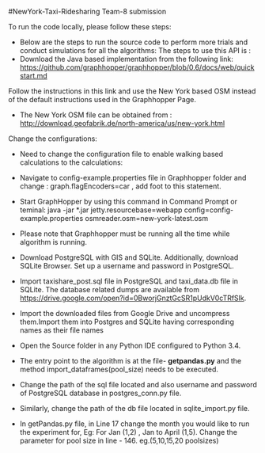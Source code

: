 #NewYork-Taxi-Ridesharing
Team-8 submission


 To run the code locally, please follow these steps:

- Below are the steps to run the source code to perform more trials and conduct simulations for all the algorithms:
    The steps to use this API is :
- Download the Java based implementation from the following link:
    https://github.com/graphhopper/graphhopper/blob/0.6/docs/web/quickstart.md

Follow the instructions in this link and use the New York based OSM instead of the default instructions used in the Graphhopper Page.
- The New York OSM file can be obtained from :
  http://download.geofabrik.de/north-america/us/new-york.html

Change the configurations:
- Need to change the configuration file to enable walking based calculations to the calculations:
- Navigate to config-example.properties file in Graphhopper folder and change : graph.flagEncoders=car , add foot to this statement.
- Start GraphHopper by using this command in Command Prompt or teminal: 
java -jar *.jar jetty.resourcebase=webapp config=config-example.properties osmreader.osm=new-york-latest.osm

- Please note that Graphhopper must be running all the time while algorithm is running.

- Download PostgreSQL with GIS and SQLite. Additionally, download SQLite Browser.
Set up a username and password in PostgreSQL.

- Import taxishare_post.sql file in PostgreSQL and taxi_data.db file in   SQLite.
The database related dumps are available from https://drive.google.com/open?id=0BworjGnztGcSR1pUdkV0cTRfSlk.

- Import the downloaded files from Google Drive and uncompress them.Import them into Postgres and SQLite having corresponding names as their file names

- Open the Source folder in any Python IDE configured to Python 3.4.
- The entry point to the algorithm is at the file- <b>getpandas.py</b> and the method import_dataframes(pool_size) needs to be executed.

- Change the path of the sql file located and also username and password of PostgreSQL database in postgres_conn.py file.

- Similarly, change the path of the db file located in sqlite_import.py file.

- In getPandas.py file, in Line 17 change the month you would like to run the experiment for,
    Eg: For Jan (1,2) , Jan to April (1,5).
  Change the parameter for pool size in line - 146.  eg.(5,10,15,20 poolsizes)

